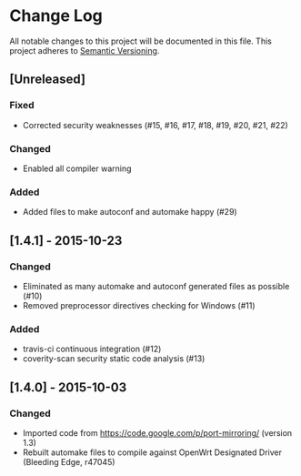 # Change Log
All notable changes to this project will be documented in this file.
This project adheres to [Semantic Versioning](http://semver.org/).

## [Unreleased]
### Fixed
- Corrected security weaknesses (#15, #16, #17, #18, #19, #20, #21, #22)

### Changed
- Enabled all compiler warning 

### Added
- Added files to make autoconf and automake happy (#29)

## [1.4.1] - 2015-10-23
### Changed
- Eliminated as many automake and autoconf generated files as possible (#10)
- Removed preprocessor directives checking for Windows (#11)

### Added
- travis-ci continuous integration (#12)
- coverity-scan security static code analysis (#13)

## [1.4.0] - 2015-10-03
### Changed
- Imported code from https://code.google.com/p/port-mirroring/ (version 1.3)
- Rebuilt automake files to compile against OpenWrt Designated Driver (Bleeding Edge, r47045)
